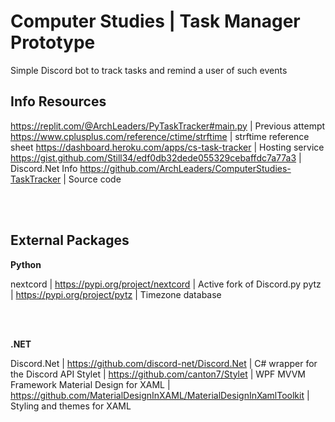 # Computer Studies | Task Manager Prototype

Simple Discord bot to track tasks and remind a user of such events

## Info Resources

https://replit.com/@ArchLeaders/PyTaskTracker#main.py | Previous attempt
https://www.cplusplus.com/reference/ctime/strftime | strftime reference sheet
https://dashboard.heroku.com/apps/cs-task-tracker | Hosting service
https://gist.github.com/Still34/edf0db32dede055329cebaffdc7a77a3 | Discord.Net Info
https://github.com/ArchLeaders/ComputerStudies-TaskTracker | Source code

<br>
<br>

## External Packages

**Python**

nextcord | https://pypi.org/project/nextcord | Active fork of Discord.py
pytz | https://pypi.org/project/pytz | Timezone database

<br>
<br>

**.NET**

Discord.Net | https://github.com/discord-net/Discord.Net | C# wrapper for the Discord API
Stylet | https://github.com/canton7/Stylet | WPF MVVM Framework
Material Design for XAML | https://github.com/MaterialDesignInXAML/MaterialDesignInXamlToolkit | Styling and themes for XAML